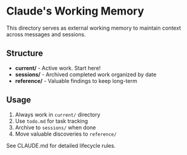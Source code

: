 # Claude's Working Memory

This directory serves as external working memory to maintain context across messages and sessions.

## Structure

- **current/** - Active work. Start here!
- **sessions/** - Archived completed work organized by date
- **reference/** - Valuable findings to keep long-term

## Usage

1. Always work in `current/` directory
2. Use `todo.md` for task tracking
3. Archive to `sessions/` when done
4. Move valuable discoveries to `reference/`

See CLAUDE.md for detailed lifecycle rules.
